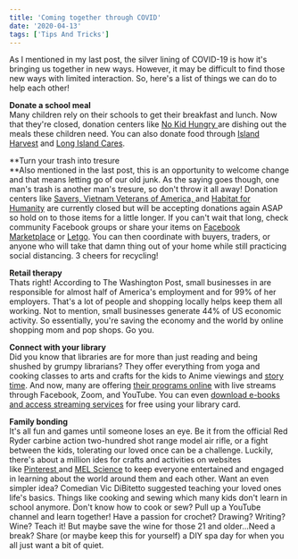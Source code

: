 ```yaml
---
title: 'Coming together through COVID'
date: '2020-04-13'
tags: ['Tips And Tricks']
---
```


As I mentioned in my last post, the silver lining of COVID-19 is how it's bringing us together in new ways. However, it may be difficult to find those new ways with limited interaction. So, here's a list of things we can do to help each other!

**Donate a school meal**\
Many children rely on their schools to get their breakfast and lunch. Now that they're closed, donation centers like [No Kid Hungry ](https://www.nokidhungry.org/)are dishing out the meals these children need. You can also donate food through [Island Harvest](https://www.islandharvest.org/) and [Long Island Cares](https://www.licares.org/).

**Turn your trash into tresure\
**Also mentioned in the last post, this is an opportunity to welcome change and that means letting go of our old junk. As the saying goes though, one man's trash is another man's tresure, so don't throw it all away! Donation centers like [Savers, ](https://www.savers.com/covid-19)[Vietnam Veterans of America, ](http://www.vvapickup.org/)and [Habitat for Humanity](https://www.habitat.org/stories/how-habitat-continuing-pursue-our-mission-during-covid-19) are currently closed but will be accepting donations again ASAP so hold on to those items for a little longer. If you can't wait that long, check community Facebook groups or share your items on [Facebook Marketplace](https://www.facebook.com/marketplace/) or [Letgo](https://www.letgo.com/). You can then coordinate with buyers, traders, or anyone who will take that damn thing out of your home while still practicing social distancing. 3 cheers for recycling!

**Retail therapy**\
Thats right! According to The Washington Post, small businesses in are responsible for almost half of America's employment and for 99% of her employers. That's a lot of people and shopping locally helps keep them all working. Not to mention, small businesses generate 44% of US economic activity. So essentially, you're saving the economy and the world by online shopping mom and pop shops. Go you.

**Connect with your library**\
Did you know that libraries are for more than just reading and being shushed by grumpy librarians? They offer everything from yoga and cooking classes to arts and crafts for the kids to Anime viewings and [story time](https://www.facebook.com/MsNicolesStorytime/). And now, many are offering [their programs online](https://copiaguelibrary.org/) with live streams through Facebook, Zoom, and YouTube. You can even [download e-books and access streaming services](https://smithlib.org/stay-home-with-the-smithtown-library.html) for free using your library card.

**Family bonding**\
It's all fun and games until someone loses an eye. Be it from the official Red Ryder carbine action two-hundred shot range model air rifle, or a fight between the kids, tolerating our loved once can be a challenge. Luckily, there's about a million ides for crafts and activities on websites like [Pinterest ](https://www.pinterest.com/)and [MEL Science](https://melscience.com/US-en/) to keep everyone entertained and engaged in learning about the world around them and each other. Want an even simpler idea? Comedian Vic DiBitetto suggested teaching your loved ones life's basics. Things like cooking and sewing which many kids don't learn in school anymore. Don't know how to cook or sew? Pull up a YouTube channel and learn together! Have a passion for crochet? Drawing? Writing? Wine? Teach it! But maybe save the wine for those 21 and older...Need a break? Share (or maybe keep this for yourself) a DIY spa day for when you all just want a bit of quiet.
